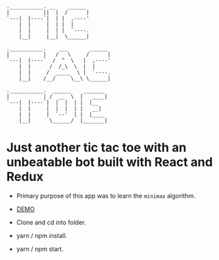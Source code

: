 ```
.___________. __    ______
|           ||  |  /      |
`---|  |----`|  | |  ,----'
    |  |     |  | |  |
    |  |     |  | |  `----.
    |__|     |__|  \______|

.___________.    ___       ______
|           |   /   \     /      |
`---|  |----`  /  ^  \   |  ,----'
    |  |      /  /_\  \  |  |
    |  |     /  _____  \ |  `----.
    |__|    /__/     \__\ \______|

.___________.  ______    _______
|           | /  __  \  |   ____|
`---|  |----`|  |  |  | |  |__
    |  |     |  |  |  | |   __|
    |  |     |  `--'  | |  |____
    |__|      \______/  |_______|

```

# Just another tic tac toe with an unbeatable bot built with React and Redux

- Primary purpose of this app was to learn the `minimax` algorithm.
- [DEMO](https://tictac.limjunxian.com)

- Clone and cd into folder.
- yarn / npm install.
- yarn / npm start.
